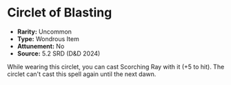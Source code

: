 # Circlet of Blasting

- **Rarity:** Uncommon
- **Type:** Wondrous Item
- **Attunement:** No
- **Source:** 5.2 SRD (D&D 2024)

While wearing this circlet, you can cast Scorching Ray with it (+5 to hit). The circlet can't cast this spell again until the next dawn.
